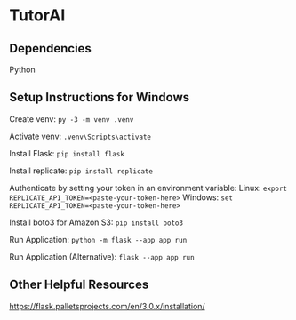 # TutorAI

## Dependencies
Python

## Setup Instructions for Windows
Create venv:
`py -3 -m venv .venv`

Activate venv:
`.venv\Scripts\activate`

Install Flask:
`pip install flask`

Install replicate:
`pip install replicate`

Authenticate by setting your token in an environment variable:
Linux: `export REPLICATE_API_TOKEN=<paste-your-token-here>`
Windows: `set REPLICATE_API_TOKEN=<paste-your-token-here>`

Install boto3 for Amazon S3:
`pip install boto3`

Run Application:
`python -m flask --app app run`

Run Application (Alternative):
`flask --app app run`

## Other Helpful Resources
https://flask.palletsprojects.com/en/3.0.x/installation/